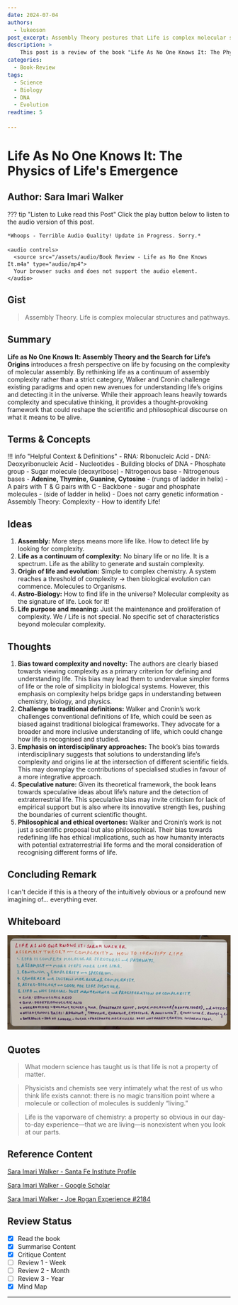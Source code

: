 ```yaml
---
date: 2024-07-04
authors: 
  - lukeoson
post_excerpt: Assembly Theory postures that Life is complex molecular structures and pathways.
description: >
    This post is a review of the book "Life As No One Knows It: The Physics of Life's Emergence" by Sara Imari Walker. The book introduces a fresh perspective on life by focusing on the complexity of molecular assembly.
categories:
  - Book-Review
tags:
  - Science 
  - Biology 
  - DNA 
  - Evolution 
readtime: 5

---
```


# Life As No One Knows It: The Physics of Life's Emergence

## Author: Sara Imari Walker

??? tip "Listen to Luke read this Post"
    Click the play button below to listen to the audio version of this post.

    *Whoops - Terrible Audio Quality! Update in Progress. Sorry.*

    <audio controls>
      <source src="/assets/audio/Book Review - Life as No One Knows It.m4a" type="audio/mp4">
      Your browser sucks and does not support the audio element.
    </audio>

## Gist

> Assembly Theory. Life is complex molecular structures and pathways.

## Summary 

**Life as No One Knows It: Assembly Theory and the Search for Life’s Origins** introduces a fresh perspective on life by focusing on the complexity of molecular assembly. By rethinking life as a continuum of assembly complexity rather than a strict category, Walker and Cronin challenge existing paradigms and open new avenues for understanding life’s origins and detecting it in the universe. While their approach leans heavily towards complexity and speculative thinking, it provides a thought-provoking framework that could reshape the scientific and philosophical discourse on what it means to be alive.

<!-- more -->

## Terms & Concepts

!!! info "Helpful Context & Definitions"
    - RNA: Ribonucleic Acid
    - DNA: Deoxyribonucleic Acid
    - Nucleotides - Building blocks of DNA
        - Phosphate group
        - Sugar molecule (deoxyribose) 
        - Nitrogenous base 
    - Nitrogenous bases - **Adenine, Thymine, Guanine, Cytosine** - (rungs of ladder in helix)
        - A pairs with T & G pairs with C
    - Backbone - sugar and phosphate molecules - (side of ladder in helix) 
        - Does not carry genetic information
    - Assembly Theory: Complexity - How to identify Life!


## Ideas 

1. **Assembly:** More steps means more life like. How to detect life by looking for complexity. 
2. **Life as a continuum of complexity:** No binary life or no life. It is a spectrum. Life as the ability to generate and sustain complexity.
3. **Origin of life and evolution:** Simple to complex chemistry. A system reaches a threshold of complexity -> then biological evolution can commence. Molecules to Organisms. 
4. **Astro-Biology:** How to find life in the universe? Molecular complexity as the signature of life. Look for it!
5. **Life purpose and meaning:** Just the maintenance and proliferation of complexity. We / Life is not special. No specific set of characteristics beyond molecular complexity. 

## Thoughts

1. **Bias toward complexity and novelty:** The authors are clearly biased towards viewing complexity as a primary criterion for defining and understanding life. This bias may lead them to undervalue simpler forms of life or the role of simplicity in biological systems. However, this emphasis on complexity helps bridge gaps in understanding between chemistry, biology, and physics.
2. **Challenge to traditional definitions:** Walker and Cronin’s work challenges conventional definitions of life, which could be seen as biased against traditional biological frameworks. They advocate for a broader and more inclusive understanding of life, which could change how life is recognised and studied.
3. **Emphasis on interdisciplinary approaches:** The book’s bias towards interdisciplinary suggests that solutions to understanding life’s complexity and origins lie at the intersection of different scientific fields. This may downplay the contributions of specialised studies in favour of a more integrative approach.
4. **Speculative nature:** Given its theoretical framework, the book leans towards speculative ideas about life’s nature and the detection of extraterrestrial life. This speculative bias may invite criticism for lack of empirical support but is also where its innovative strength lies, pushing the boundaries of current scientific thought.
5. **Philosophical and ethical overtones:** Walker and Cronin’s work is not just a scientific proposal but also philosophical. Their bias towards redefining life has ethical implications, such as how humanity interacts with potential extraterrestrial life forms and the moral consideration of recognising different forms of life.

## Concluding Remark 

I can't decide if this is a theory of the intuitively obvious or a profound new imagining of... everything ever. 

## Whiteboard

![Life As No One Knows It](../../assets/images/whiteboard/life-as-no-one-knows-it.jpeg)

## Quotes

> What modern science has taught us is that life is not a property of matter. 

> Physicists and chemists see very intimately what the rest of us who think life exists cannot: there is no magic transition point where a molecule or collection of molecules is suddenly “living.”

> Life is the vaporware of chemistry: a property so obvious in our day-to-day experience—that we are living—is nonexistent when you look at our parts. 

## Reference Content

[Sara Imari Walker - Santa Fe Institute Profile](https://santafe.edu/people/profile/sara-walker)

[Sara Imari Walker - Google Scholar](https://scholar.google.com/citations?user=-9WfhCYAAAAJ&hl=en) 

[Sara Imari Walker - Joe Rogan Experience #2184](https://www.youtube.com/watch?v=6o8OFTrSTpk&t=1587s) 
    
## Review Status

- [x] Read the book
- [x] Summarise Content
- [x] Critique Content
- [ ] Review 1 - Week
- [ ] Review 2 - Month
- [ ] Review 3 - Year
- [x] Mind Map

---
 